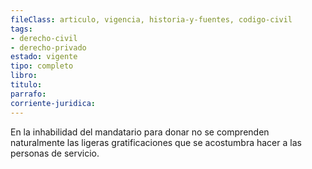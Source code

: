 ```yaml
---
fileClass: articulo, vigencia, historia-y-fuentes, codigo-civil
tags:
- derecho-civil
- derecho-privado
estado: vigente
tipo: completo
libro:
titulo:
parrafo:
corriente-juridica:
---
```

En la inhabilidad del mandatario para donar no se comprenden naturalmente las ligeras gratificaciones que se acostumbra hacer a las personas de servicio.